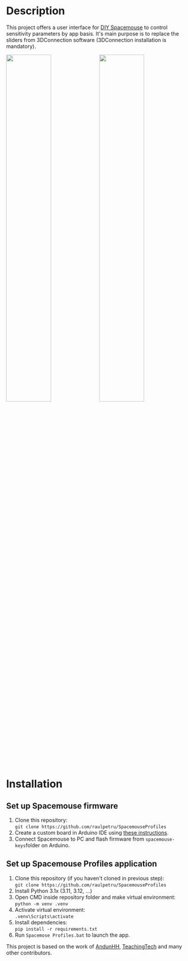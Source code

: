# Description
This project offers a user interface for [DIY Spacemouse](https://www.printables.com/de/model/864950-open-source-spacemouse-space-mushroom-remix) to control sensitivity parameters by app basis.
It's main purpose is to replace the sliders from 3DConnection software (3DConnection installation is mandatory).
<p>
  <img src="https://github.com/user-attachments/assets/b068b5ea-63c1-4627-b437-04fd9366b2af" width=49%>
  <img src="https://github.com/user-attachments/assets/de639742-c974-4c94-8e47-98412571ab8a" width=49%>
</p>

# Installation
## Set up Spacemouse firmware
1. Clone this repository:  
`git clone https://github.com/raulpetru/SpacemouseProfiles`
1. Create a custom board in Arduino IDE using [these instructions](https://github.com/AndunHH/spacemouse/wiki/Creating-a-custom-board-for-Arduino-IDE).
2. Connect Spacemouse to PC and flash firmware from `spacemouse-keys`folder on Arduino.

## Set up Spacemouse Profiles application
1. Clone this repository (if you haven't cloned in previous step):  
`git clone https://github.com/raulpetru/SpacemouseProfiles`
2. Install Python 3.1x (3.11, 3.12, ...)
3. Open CMD inside repository folder and make virtual environment:  
`python -m venv .venv`
4. Activate virtual environment:  
`.venv\Scripts\activate`
5. Install dependencies:  
`pip install -r requirements.txt`
6. Run `Spacemose Profiles.bat` to launch the app.

This project is based on the work of [AndunHH](https://github.com/AndunHH/spacemouse), [TeachingTech](https://www.printables.com/de/model/864950-open-source-spacemouse-space-mushroom-remix) and many other contributors.
